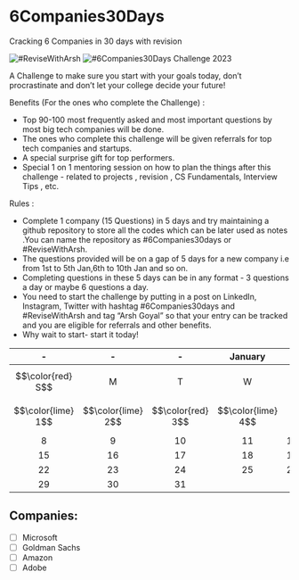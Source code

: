 # 6Companies30Days
Cracking 6 Companies in 30 days with revision

![#ReviseWithArsh](https://shields.io/badge/RevisionWthArsh-green?style=flat) ![#6Companies30Days](https://shields.io/badge/6Companies30Days-blue?style=flat) Challenge 2023

A Challenge to make sure you start with your goals today, don’t procrastinate and don’t let your college decide your future!

Benefits (For the ones who complete the Challenge) :
- Top 90-100 most frequently asked and most important questions by most big tech companies will be done.
- The ones who complete this challenge will be given referrals for top tech companies and startups.
- A special surprise gift for top performers.
- Special 1 on 1 mentoring session on how to plan the things after this challenge - related to projects , revision , CS Fundamentals, Interview Tips , etc.

Rules :
- Complete 1 company (15 Questions) in 5 days and try maintaining a github repository to store all the codes which can be later used as notes .You can name the repository as #6Companies30days or #ReviseWithArsh.
- The questions provided will be on a gap of 5 days for a new company i.e from 1st to 5th Jan,6th to 10th Jan and so on.
- Completing questions in these 5 days can be in any format - 3 questions a day or maybe 6 questions a day.
- You need to start the challenge by putting in a post on LinkedIn, Instagram, Twitter with hashtag #6Companies30days and #ReviseWithArsh and tag “Arsh Goyal” so that your entry can be tracked and you are eligible for referrals and other benefits.
- Why wait to start- start it today!

| - | - | - | January | - | - | - |
|:---:|:---:|:---:|:---:|:---:|:---:|:---:| 
| $$\color{red} S$$ | M | T | W | T | F |$$\color{blue} S$$|
| $$\color{lime} 1$$ | $$\color{lime} 2$$ | $$\color{red} 3$$ | $$\color{lime} 4$$ | 5 | 6 | 7 |
| 8 | 9 | 10 | 11 | 12 | 13 | 14 |
| 15 | 16 | 17 | 18 | 19 | 20 | 21 |
| 22 | 23 | 24 | 25 | 26 | 27 | 28 |
| 29 | 30 | 31 |

## Companies:
- [ ] Microsoft
- [ ] Goldman Sachs
- [ ] Amazon
- [ ] Adobe